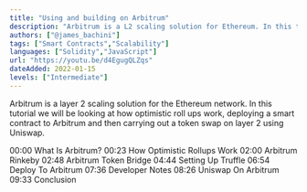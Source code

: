 ```yaml
---
title: "Using and building on Arbitrum"
description: "Arbitrum is a L2 scaling solution for Ethereum. In this tutorial we will be looking at how optimistic roll ups work, deploying a contract and then carrying out a swap on L2."
authors: ["@james_bachini"]
tags: ["Smart Contracts","Scalability"]
languages: ["Solidity","JavaScript"]
url: "https://youtu.be/d4EgugQLZqs"
dateAdded: 2022-01-15
levels: ["Intermediate"]
---
```


Arbitrum is  a layer 2 scaling solution for the Ethereum network. In this tutorial we will be looking at how optimistic roll ups work, deploying a smart contract to Arbitrum and then carrying out a token swap on layer 2 using Uniswap.

00:00 What Is Arbitrum?
00:23 How Optimistic Rollups Work
02:00 Arbitrum Rinkeby
02:48 Arbitrum Token Bridge
04:44 Setting Up Truffle
06:54 Deploy To Arbitrum
07:36 Developer Notes
08:26 Uniswap On Arbitrum
09:33 Conclusion